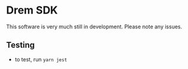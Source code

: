 # Drem SDK
This software is very much still in development. Please note any issues.

## Testing
- to test, run `yarn jest`
